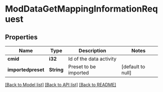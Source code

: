 # ModDataGetMappingInformationRequest

## Properties

Name | Type | Description | Notes
------------ | ------------- | ------------- | -------------
**cmid** | **i32** | Id of the data activity | 
**importedpreset** | **String** | Preset to be imported | [default to null]

[[Back to Model list]](../README.md#documentation-for-models) [[Back to API list]](../README.md#documentation-for-api-endpoints) [[Back to README]](../README.md)


